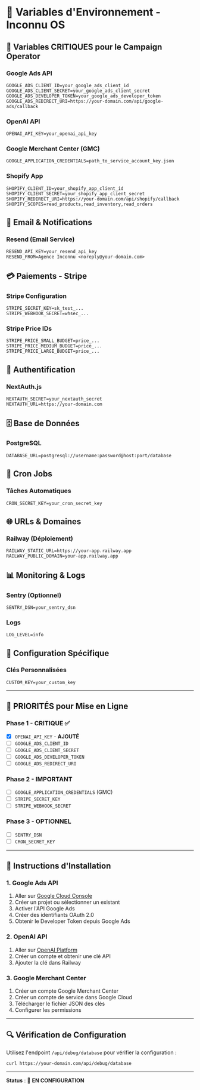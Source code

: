 # 🔧 Variables d'Environnement - Inconnu OS

## 🚀 **Variables CRITIQUES pour le Campaign Operator**

### **Google Ads API**
```env
GOOGLE_ADS_CLIENT_ID=your_google_ads_client_id
GOOGLE_ADS_CLIENT_SECRET=your_google_ads_client_secret
GOOGLE_ADS_DEVELOPER_TOKEN=your_google_ads_developer_token
GOOGLE_ADS_REDIRECT_URI=https://your-domain.com/api/google-ads/callback
```

### **OpenAI API**
```env
OPENAI_API_KEY=your_openai_api_key
```

### **Google Merchant Center (GMC)**
```env
GOOGLE_APPLICATION_CREDENTIALS=path_to_service_account_key.json
```

### **Shopify App**
```env
SHOPIFY_CLIENT_ID=your_shopify_app_client_id
SHOPIFY_CLIENT_SECRET=your_shopify_app_client_secret
SHOPIFY_REDIRECT_URI=https://your-domain.com/api/shopify/callback
SHOPIFY_SCOPES=read_products,read_inventory,read_orders
```

## 📧 **Email & Notifications**

### **Resend (Email Service)**
```env
RESEND_API_KEY=your_resend_api_key
RESEND_FROM=Agence Inconnu <noreply@your-domain.com>
```

## 💳 **Paiements - Stripe**

### **Stripe Configuration**
```env
STRIPE_SECRET_KEY=sk_test_...
STRIPE_WEBHOOK_SECRET=whsec_...
```

### **Stripe Price IDs**
```env
STRIPE_PRICE_SMALL_BUDGET=price_...
STRIPE_PRICE_MEDIUM_BUDGET=price_...
STRIPE_PRICE_LARGE_BUDGET=price_...
```

## 🔐 **Authentification**

### **NextAuth.js**
```env
NEXTAUTH_SECRET=your_nextauth_secret
NEXTAUTH_URL=https://your-domain.com
```

## 🗄️ **Base de Données**

### **PostgreSQL**
```env
DATABASE_URL=postgresql://username:password@host:port/database
```

## 🔄 **Cron Jobs**

### **Tâches Automatiques**
```env
CRON_SECRET_KEY=your_cron_secret_key
```

## 🌐 **URLs & Domaines**

### **Railway (Déploiement)**
```env
RAILWAY_STATIC_URL=https://your-app.railway.app
RAILWAY_PUBLIC_DOMAIN=your-app.railway.app
```

## 📊 **Monitoring & Logs**

### **Sentry (Optionnel)**
```env
SENTRY_DSN=your_sentry_dsn
```

### **Logs**
```env
LOG_LEVEL=info
```

## 🎯 **Configuration Spécifique**

### **Clés Personnalisées**
```env
CUSTOM_KEY=your_custom_key
```

---

## 🚨 **PRIORITÉS pour Mise en Ligne**

### **Phase 1 - CRITIQUE** ✅
- [x] `OPENAI_API_KEY` - **AJOUTÉ**
- [ ] `GOOGLE_ADS_CLIENT_ID`
- [ ] `GOOGLE_ADS_CLIENT_SECRET` 
- [ ] `GOOGLE_ADS_DEVELOPER_TOKEN`
- [ ] `GOOGLE_ADS_REDIRECT_URI`

### **Phase 2 - IMPORTANT**
- [ ] `GOOGLE_APPLICATION_CREDENTIALS` (GMC)
- [ ] `STRIPE_SECRET_KEY`
- [ ] `STRIPE_WEBHOOK_SECRET`

### **Phase 3 - OPTIONNEL**
- [ ] `SENTRY_DSN`
- [ ] `CRON_SECRET_KEY`

---

## 📝 **Instructions d'Installation**

### **1. Google Ads API**
1. Aller sur [Google Cloud Console](https://console.cloud.google.com/)
2. Créer un projet ou sélectionner un existant
3. Activer l'API Google Ads
4. Créer des identifiants OAuth 2.0
5. Obtenir le Developer Token depuis Google Ads

### **2. OpenAI API**
1. Aller sur [OpenAI Platform](https://platform.openai.com/)
2. Créer un compte et obtenir une clé API
3. Ajouter la clé dans Railway

### **3. Google Merchant Center**
1. Créer un compte Google Merchant Center
2. Créer un compte de service dans Google Cloud
3. Télécharger le fichier JSON des clés
4. Configurer les permissions

---

## 🔍 **Vérification de Configuration**

Utilisez l'endpoint `/api/debug/database` pour vérifier la configuration :

```bash
curl https://your-domain.com/api/debug/database
```

---

**Status** : 🚀 **EN CONFIGURATION** 